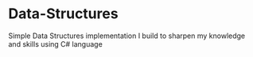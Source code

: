# Data-Structures
Simple Data Structures implementation I build to sharpen my knowledge and skills using C# language

